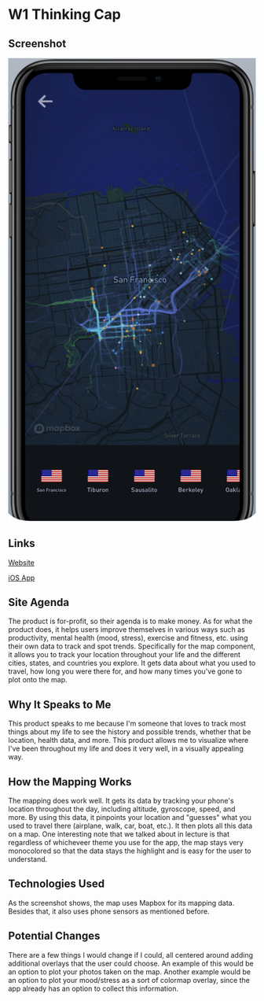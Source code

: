 # W1 Thinking Cap

## Screenshot

<img src="assets/screenshot.jpg" alt="Screenshot" />

## Links

[Website](https://gyrosco.pe/)

[iOS App](https://apps.apple.com/us/app/gyroscope/id1104085053)

## Site Agenda

The product is for-profit, so their agenda is to make money. As for what the product does, it helps users improve themselves in various ways such as productivity, mental health (mood, stress), exercise and fitness, etc. using their own data to track and spot trends. Specifically for the map component, it allows you to track your location throughout your life and the different cities, states, and countries you explore. It gets data about what you used to travel, how long you were there for, and how many times you've gone to plot onto the map.

## Why It Speaks to Me

This product speaks to me because I'm someone that loves to track most things about my life to see the history and possible trends, whether that be location, health data, and more. This product allows me to visualize where I've been throughout my life and does it very well, in a visually appealing way.

## How the Mapping Works

The mapping does work well. It gets its data by tracking your phone's location throughout the day, including altitude, gyroscope, speed, and more. By using this data, it pinpoints your location and "guesses" what you used to travel there (airplane, walk, car, boat, etc.). It then plots all this data on a map. One interesting note that we talked about in lecture is that regardless of whicheveer theme you use for the app, the map stays very monocolored so that the data stays the highlight and is easy for the user to understand.

## Technologies Used

As the screenshot shows, the map uses Mapbox for its mapping data. Besides that, it also uses phone sensors as mentioned before.

## Potential Changes

There are a few things I would change if I could, all centered around adding additional overlays that the user could choose. An example of this would be an option to plot your photos taken on the map. Another example would be an option to plot your mood/stress as a sort of colormap overlay, since the app already has an option to collect this information.